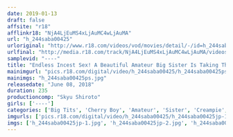```yaml
---
date: 2019-01-13
draft: false
affsite: "r18"
afflinkr18: "NjA4LjEuMS4xLjAuMC4wLjAuMA"
url: "h_244saba00425"
urloriginal: "http://www.r18.com/videos/vod/movies/detail/-/id=h_244saba00425"
urlfinal: "http://media.r18.com/track/NjA4LjEuMS4xLjAuMC4wLjAuMA/videos/vod/movies/detail/-/id=h_244saba00425"
samplevid: "----"
title: "Endless Incest Sex! A Beautiful Amateur Big Sister Is Taking The Sex Challenge With Her Little Brother... This Ultra Orgasmic Cherry Boy Little Brother Is Seriously Horny! Please Stop! She Hesitated, But He Ignored Her Pleas And Kept Thrusting Into Her! He Kept Fucking Her Even Though She Was Exhausted From Too Much Fucking And Cumming, And Kept On Creampie Cumming For More Creampie, More Creampie, More Creampie, And Even More Creampie Sex! 2"
mainimgurl: "pics.r18.com/digital/video/h_244saba00425/h_244saba00425ps.jpg"
mainimgs: "h_244saba00425ps.jpg"
releasedate: "June 08, 2018"
duration: 235
productioncomp: "Skyu Shiroto"
girls: ['----']
categories: ['Big Tits', 'Cherry Boy', 'Amateur', 'Sister', 'Creampie', 'Hi-Def']
imgurls: ['pics.r18.com/digital/video/h_244saba00425/h_244saba00425jp-1.jpg', 'pics.r18.com/digital/video/h_244saba00425/h_244saba00425jp-2.jpg', 'pics.r18.com/digital/video/h_244saba00425/h_244saba00425jp-3.jpg', 'pics.r18.com/digital/video/h_244saba00425/h_244saba00425jp-4.jpg', 'pics.r18.com/digital/video/h_244saba00425/h_244saba00425jp-5.jpg', 'pics.r18.com/digital/video/h_244saba00425/h_244saba00425jp-6.jpg', 'pics.r18.com/digital/video/h_244saba00425/h_244saba00425jp-7.jpg', 'pics.r18.com/digital/video/h_244saba00425/h_244saba00425jp-8.jpg', 'pics.r18.com/digital/video/h_244saba00425/h_244saba00425jp-9.jpg', 'pics.r18.com/digital/video/h_244saba00425/h_244saba00425jp-10.jpg', 'pics.r18.com/digital/video/h_244saba00425/h_244saba00425jp-11.jpg', 'pics.r18.com/digital/video/h_244saba00425/h_244saba00425jp-12.jpg', 'pics.r18.com/digital/video/h_244saba00425/h_244saba00425jp-13.jpg', 'pics.r18.com/digital/video/h_244saba00425/h_244saba00425jp-14.jpg', 'pics.r18.com/digital/video/h_244saba00425/h_244saba00425jp-15.jpg', 'pics.r18.com/digital/video/h_244saba00425/h_244saba00425jp-16.jpg', 'pics.r18.com/digital/video/h_244saba00425/h_244saba00425jp-17.jpg', 'pics.r18.com/digital/video/h_244saba00425/h_244saba00425jp-18.jpg', 'pics.r18.com/digital/video/h_244saba00425/h_244saba00425jp-19.jpg', 'pics.r18.com/digital/video/h_244saba00425/h_244saba00425jp-20.jpg']
imgs: ['h_244saba00425jp-1.jpg', 'h_244saba00425jp-2.jpg', 'h_244saba00425jp-3.jpg', 'h_244saba00425jp-4.jpg', 'h_244saba00425jp-5.jpg', 'h_244saba00425jp-6.jpg', 'h_244saba00425jp-7.jpg', 'h_244saba00425jp-8.jpg', 'h_244saba00425jp-9.jpg', 'h_244saba00425jp-10.jpg', 'h_244saba00425jp-11.jpg', 'h_244saba00425jp-12.jpg', 'h_244saba00425jp-13.jpg', 'h_244saba00425jp-14.jpg', 'h_244saba00425jp-15.jpg', 'h_244saba00425jp-16.jpg', 'h_244saba00425jp-17.jpg', 'h_244saba00425jp-18.jpg', 'h_244saba00425jp-19.jpg', 'h_244saba00425jp-20.jpg']
---
```

